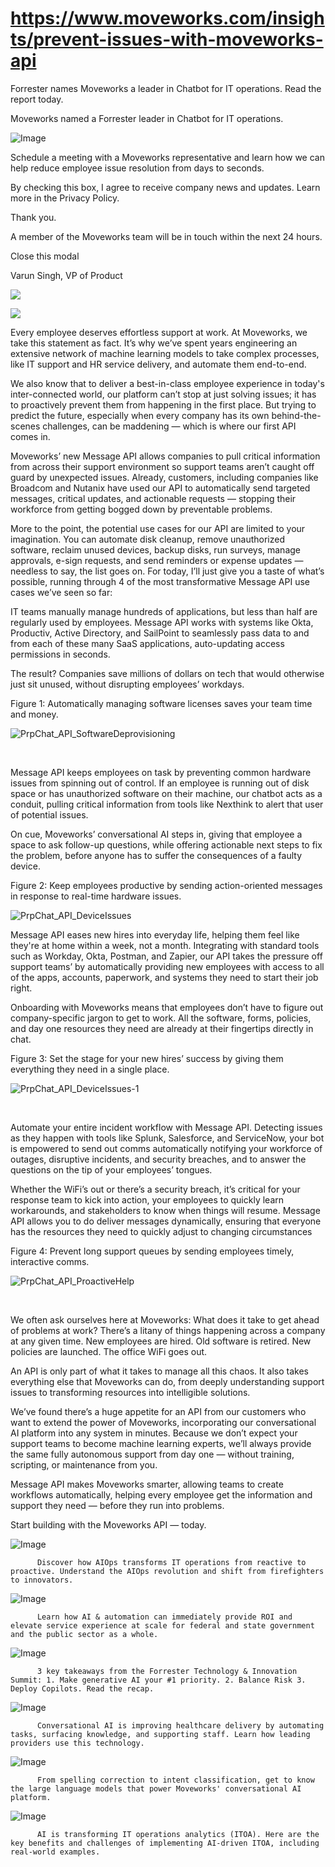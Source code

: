 # https://www.moveworks.com/insights/prevent-issues-with-moveworks-api

Forrester names Moveworks a leader in Chatbot for IT operations. Read the report today.

Moveworks named a Forrester leader in Chatbot for IT operations. 

![Image](https://www.moveworks.com/hubfs/img/site/qr-demo.png)

Schedule a meeting with a Moveworks representative and learn how we can help reduce employee issue resolution from days to seconds.

By checking this box, I agree to receive company news and updates. Learn more in the Privacy Policy.

Thank you.

A member of the Moveworks team will be in touch within the next 24 hours.



  Close this modal
  



Varun Singh, VP of Product


![](https://www.moveworks.com/hubfs/220216_Static_APIHero-Terminal_v01%20%280-00-06-01%29_4.png)

![](https://www.moveworks.com/hubfs/220216_Static_APIHero-Terminal_v01%20%280-00-06-01%29_4.png)

Every employee deserves effortless support at work. At Moveworks, we take this statement as fact. It’s why we’ve spent years engineering an extensive network of machine learning models to take complex processes, like IT support and HR service delivery, and automate them end-to-end.

We also know that to deliver a best-in-class employee experience in today's inter-connected world, our platform can’t stop at just solving issues; it has to proactively prevent them from happening in the first place. But trying to predict the future, especially when every company has its own behind-the-scenes challenges, can be maddening — which is where our first API comes in.

Moveworks’ new Message API allows companies to pull critical information from across their support environment so support teams aren’t caught off guard by unexpected issues. Already, customers, including companies like Broadcom and Nutanix have used our API to automatically send targeted messages, critical updates, and actionable requests — stopping their workforce from getting bogged down by preventable problems. 

More to the point, the potential use cases for our API are limited to your imagination. You can automate disk cleanup, remove unauthorized software, reclaim unused devices, backup disks, run surveys, manage approvals, e-sign requests, and send reminders or expense updates — needless to say, the list goes on. For today, I’ll just give you a taste of what’s possible, running through 4 of the most transformative Message API use cases we’ve seen so far:

IT teams manually manage hundreds of applications, but less than half are regularly used by employees. Message API works with systems like Okta, Productiv, Active Directory, and SailPoint to seamlessly pass data to and from each of these many SaaS applications, auto-updating access permissions in seconds.

The result? Companies save millions of dollars on tech that would otherwise just sit unused, without disrupting employees’ workdays.

Figure 1: Automatically managing software licenses saves your team time and money.

![PrpChat_API_SoftwareDeprovisioning](https://www.moveworks.com/hs-fs/hubfs/PrpChat_API_SoftwareDeprovisioning.png?noresize&width=557&name=PrpChat_API_SoftwareDeprovisioning.png)

 

Message API keeps employees on task by preventing common hardware issues from spinning out of control. If an employee is running out of disk space or has unauthorized software on their machine, our chatbot acts as a conduit, pulling critical information from tools like Nexthink to alert that user of potential issues. 

On cue, Moveworks’ conversational AI steps in, giving that employee a space to ask follow-up questions, while offering actionable next steps to fix the problem, before anyone has to suffer the consequences of a faulty device.

Figure 2: Keep employees productive by sending action-oriented messages in response to real-time hardware issues.

![PrpChat_API_DeviceIssues](https://www.moveworks.com/hs-fs/hubfs/PrpChat_API_DeviceIssues.png?noresize&width=557&name=PrpChat_API_DeviceIssues.png)

Message API eases new hires into everyday life, helping them feel like they're at home within a week, not a month. Integrating with standard tools such as Workday, Okta, Postman, and Zapier, our API takes the pressure off support teams’ by automatically providing new employees with access to all of the apps, accounts, paperwork, and systems they need to start their job right. 

Onboarding with Moveworks means that employees don’t have to figure out company-specific jargon to get to work. All the software, forms, policies, and day one resources they need are already at their fingertips directly in chat.

Figure 3: Set the stage for your new hires’ success by giving them everything they need in a single place.

![PrpChat_API_DeviceIssues-1](https://www.moveworks.com/hs-fs/hubfs/PrpChat_API_DeviceIssues-1.png?noresize&width=557&name=PrpChat_API_DeviceIssues-1.png)

 

Automate your entire incident workflow with Message API. Detecting issues as they happen with tools like Splunk, Salesforce, and ServiceNow, your bot is empowered to send out comms automatically notifying your workforce of outages, disruptive incidents, and security breaches, and to answer the questions on the tip of your employees’ tongues.

Whether the WiFi’s out or there’s a security breach, it’s critical for your response team to kick into action, your employees to quickly learn workarounds, and stakeholders to know when things will resume. Message API allows you to do deliver messages dynamically, ensuring that everyone has the resources they need to quickly adjust to changing circumstances

Figure 4: Prevent long support queues by sending employees timely, interactive comms.

![PrpChat_API_ProactiveHelp](https://www.moveworks.com/hs-fs/hubfs/PrpChat_API_ProactiveHelp.png?noresize&width=557&name=PrpChat_API_ProactiveHelp.png)

 

We often ask ourselves here at Moveworks: What does it take to get ahead of problems at work? There’s a litany of things happening across a company at any given time. New employees are hired. Old software is retired. New policies are launched. The office WiFi goes out. 

An API is only part of what it takes to manage all this chaos. It also takes everything else that Moveworks can do, from deeply understanding support issues to transforming resources into intelligible solutions.

We’ve found there’s a huge appetite for an API from our customers who want to extend the power of Moveworks, incorporating our conversational AI platform into any system in minutes. Because we don’t expect your support teams to become machine learning experts, we’ll always provide the same fully autonomous support from day one — without training, scripting, or maintenance from you. 

Message API makes Moveworks smarter, allowing teams to create workflows automatically, helping every employee get the information and support they need — before they run into problems.

Start building with the Moveworks API — today.

![Image](https://www.moveworks.com/hs-fs/hubfs/AIOps-featured-image.png?length=50&name=AIOps-featured-image.png)


          Discover how AIOps transforms IT operations from reactive to proactive. Understand the AIOps revolution and shift from firefighters to innovators.
        

![Image](https://www.moveworks.com/hs-fs/hubfs/Public-Sector-Convo-AI.png?length=50&name=Public-Sector-Convo-AI.png)


          Learn how AI & automation can immediately provide ROI and elevate service experience at scale for federal and state government and the public sector as a whole.
        

![Image](https://www.moveworks.com/hs-fs/hubfs/Forrester%20T%26I%20%281%29.png?length=50&name=Forrester%20T&I%20%281%29.png)


          3 key takeaways from the Forrester Technology & Innovation Summit: 1. Make generative AI your #1 priority. 2. Balance Risk 3. Deploy Copilots. Read the recap.
        

![Image](https://www.moveworks.com/hs-fs/hubfs/healthcare-test.png?length=50&name=healthcare-test.png)


          Conversational AI is improving healthcare delivery by automating tasks, surfacing knowledge, and supporting staff. Learn how leading providers use this technology.
        

![Image](https://www.moveworks.com/hs-fs/hubfs/Moveworks_LLM_Feature.png?length=50&name=Moveworks_LLM_Feature.png)


          From spelling correction to intent classification, get to know the large language models that power Moveworks' conversational AI platform.
        

![Image](https://www.moveworks.com/hs-fs/hubfs/ITOA_feature.png?length=50&name=ITOA_feature.png)


          AI is transforming IT operations analytics (ITOA). Here are the key benefits and challenges of implementing AI-driven ITOA, including real-world examples.
        

